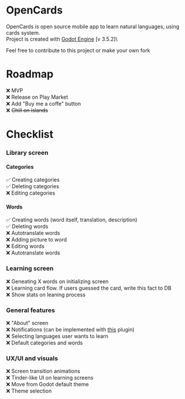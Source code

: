 # OpenCards

OpenCards is open source mobile app to learn natural languages, using cards system.\
Project is created with [Godot Engine](https://godotengine.org/) [v 3.5.2]\

Feel free to contribute to this project or make your own fork

# Roadmap

:x: MVP\
:x: Release on Play Market\
:x: Add "Buy me a coffe" button\
:x: ~~Chill on islands~~

# Checklist

### Library screen

#### Categories

:white_check_mark: Creating categories\
:white_check_mark: Deleting categories\
:x: Editing categories

#### Words

:white_check_mark: Creating words (word itself, translation, description)\
:white_check_mark: Deleting words\
:x: Autotranslate words\
:x: Adding picture to word\
:x: Editing words\
:x: Autotranslate words

### Learning screen

:x: Geneating X words on initializing screen\
:x: Learning card flow. If users guessed the card, write this fact to DB\
:x: Show stats on leaning process

### General features

:x: "About" screen\
:x: Notifications (can be implemented with [this](https://github.com/DrMoriarty/godot-local-notification) plugin)\
:x: Selecting languages user wants to learn\
:x: Default categories and words

### UX/UI and visuals

:x: Screen transition animations\
:x: Tinder-like UI on learning screens\
:x: Move from Godot default theme\
:x: Theme selection
